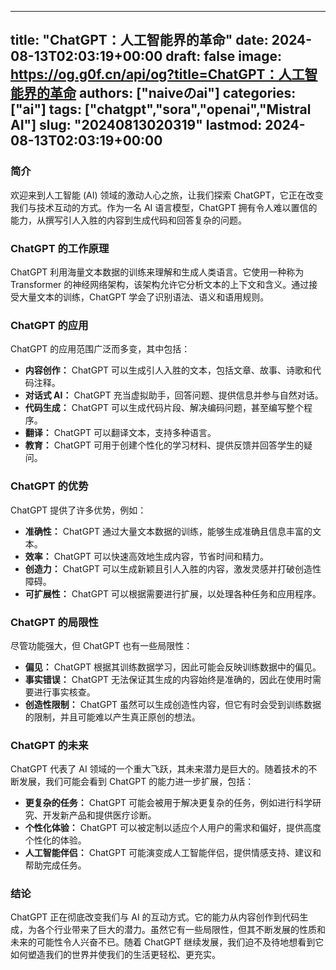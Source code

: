 
---
title: "ChatGPT：人工智能界的革命"
date: 2024-08-13T02:03:19+00:00
draft: false
image: https://og.g0f.cn/api/og?title=ChatGPT：人工智能界的革命
authors: ["naiveのai"]
categories: ["ai"]
tags: ["chatgpt","sora","openai","Mistral AI"]
slug: "20240813020319"
lastmod: 2024-08-13T02:03:19+00:00
---
### 简介

欢迎来到人工智能 (AI) 领域的激动人心之旅，让我们探索 ChatGPT，它正在改变我们与技术互动的方式。作为一名 AI 语言模型，ChatGPT 拥有令人难以置信的能力，从撰写引人入胜的内容到生成代码和回答复杂的问题。

### ChatGPT 的工作原理

ChatGPT 利用海量文本数据的训练来理解和生成人类语言。它使用一种称为 Transformer 的神经网络架构，该架构允许它分析文本的上下文和含义。通过接受大量文本的训练，ChatGPT 学会了识别语法、语义和语用规则。

### ChatGPT 的应用

ChatGPT 的应用范围广泛而多变，其中包括：

- **内容创作：** ChatGPT 可以生成引人入胜的文本，包括文章、故事、诗歌和代码注释。
- **对话式 AI：** ChatGPT 充当虚拟助手，回答问题、提供信息并参与自然对话。
- **代码生成：** ChatGPT 可以生成代码片段、解决编码问题，甚至编写整个程序。
- **翻译：** ChatGPT 可以翻译文本，支持多种语言。
- **教育：** ChatGPT 可用于创建个性化的学习材料、提供反馈并回答学生的疑问。

### ChatGPT 的优势

ChatGPT 提供了许多优势，例如：

- **准确性：** ChatGPT 通过大量文本数据的训练，能够生成准确且信息丰富的文本。
- **效率：** ChatGPT 可以快速高效地生成内容，节省时间和精力。
- **创造力：** ChatGPT 可以生成新颖且引人入胜的内容，激发灵感并打破创造性障碍。
- **可扩展性：** ChatGPT 可以根据需要进行扩展，以处理各种任务和应用程序。

### ChatGPT 的局限性

尽管功能强大，但 ChatGPT 也有一些局限性：

- **偏见：** ChatGPT 根据其训练数据学习，因此可能会反映训练数据中的偏见。
- **事实错误：** ChatGPT 无法保证其生成的内容始终是准确的，因此在使用时需要进行事实核查。
- **创造性限制：** ChatGPT 虽然可以生成创造性内容，但它有时会受到训练数据的限制，并且可能难以产生真正原创的想法。

### ChatGPT 的未来

ChatGPT 代表了 AI 领域的一个重大飞跃，其未来潜力是巨大的。随着技术的不断发展，我们可能会看到 ChatGPT 的能力进一步扩展，包括：

- **更复杂的任务：** ChatGPT 可能会被用于解决更复杂的任务，例如进行科学研究、开发新产品和提供医疗诊断。
- **个性化体验：** ChatGPT 可以被定制以适应个人用户的需求和偏好，提供高度个性化的体验。
- **人工智能伴侣：** ChatGPT 可能演变成人工智能伴侣，提供情感支持、建议和帮助完成任务。

### 结论

ChatGPT 正在彻底改变我们与 AI 的互动方式。它的能力从内容创作到代码生成，为各个行业带来了巨大的潜力。虽然它有一些局限性，但其不断发展的性质和未来的可能性令人兴奋不已。随着 ChatGPT 继续发展，我们迫不及待地想看到它如何塑造我们的世界并使我们的生活更轻松、更充实。